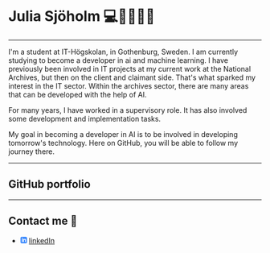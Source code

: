 # Julia Sjöholm :computer::woman_technologist::climbing_woman:

---

I'm a student at IT-Högskolan, in Gothenburg, Sweden. I am currently studying to become a developer in ai and machine learning. I have previously been involved in IT projects at my current work at the National Archives, but then on the client and claimant side. 
That's what sparked my interest in the IT sector. Within the archives sector, there are many areas that can be developed with the help of AI.

For many years, I have worked in a supervisory role. It has also involved some development and implementation tasks.

My goal in becoming a developer in AI is to be involved in developing tomorrow's technology. Here on GitHub, you will be able to follow my journey there.

---

## GitHub portfolio 

---

## Contact me :iphone:

- ![LinkedIn](assets/linkedIn-icon.png) [linkedIn]

[linkedIn]: https://www.linkedin.com/in/julia-sj%C3%B6holm-19548b26b/

